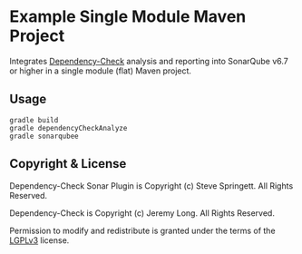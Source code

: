 Example Single Module Maven Project
=====================================

Integrates [Dependency-Check] analysis and reporting into SonarQube v6.7 or higher in a single module (flat) Maven project.

Usage
-------------------

```
gradle build
gradle dependencyCheckAnalyze
gradle sonarqubee
```

Copyright & License
-------------------

Dependency-Check Sonar Plugin is Copyright (c) Steve Springett. All Rights Reserved.

Dependency-Check is Copyright (c) Jeremy Long. All Rights Reserved.

Permission to modify and redistribute is granted under the terms of the [LGPLv3] license.

  [LGPLv3]: http://www.gnu.org/licenses/lgpl.txt
  [Dependency-Check]: https://www.owasp.org/index.php/OWASP_Dependency_Check
